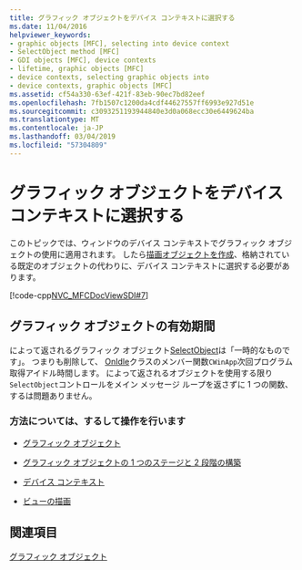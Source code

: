 ```yaml
---
title: グラフィック オブジェクトをデバイス コンテキストに選択する
ms.date: 11/04/2016
helpviewer_keywords:
- graphic objects [MFC], selecting into device context
- SelectObject method [MFC]
- GDI objects [MFC], device contexts
- lifetime, graphic objects [MFC]
- device contexts, selecting graphic objects into
- device contexts, graphic objects [MFC]
ms.assetid: cf54a330-63ef-421f-83eb-90ec7bd82eef
ms.openlocfilehash: 7fb1507c1200da4cdf44627557ff6993e927d51e
ms.sourcegitcommit: c3093251193944840e3d0a068ecc30e6449624ba
ms.translationtype: MT
ms.contentlocale: ja-JP
ms.lasthandoff: 03/04/2019
ms.locfileid: "57304809"
---
```

# <a name="selecting-a-graphic-object-into-a-device-context"></a>グラフィック オブジェクトをデバイス コンテキストに選択する

このトピックでは、ウィンドウのデバイス コンテキストでグラフィック オブジェクトの使用に適用されます。 したら[描画オブジェクトを作成](../mfc/one-stage-and-two-stage-construction-of-objects.md)、格納されている既定のオブジェクトの代わりに、デバイス コンテキストに選択する必要があります。

[!code-cpp[NVC_MFCDocViewSDI#7](../mfc/codesnippet/cpp/selecting-a-graphic-object-into-a-device-context_1.cpp)]

## <a name="lifetime-of-graphic-objects"></a>グラフィック オブジェクトの有効期間

によって返されるグラフィック オブジェクト[SelectObject](../mfc/reference/cdc-class.md#selectobject)は「一時的なものです」。 つまりも削除して、 [OnIdle](../mfc/reference/cwinapp-class.md#onidle)クラスのメンバー関数`CWinApp`次回プログラム取得アイドル時間します。 によって返されるオブジェクトを使用する限り`SelectObject`コントロールをメイン メッセージ ループを返さずに 1 つの関数、するは問題ありません。

### <a name="what-do-you-want-to-know-more-about"></a>方法については、するして操作を行います

- [グラフィック オブジェクト](../mfc/graphic-objects.md)

- [グラフィック オブジェクトの 1 つのステージと 2 段階の構築](../mfc/one-stage-and-two-stage-construction-of-objects.md)

- [デバイス コンテキスト](../mfc/device-contexts.md)

- [ビューの描画](../mfc/drawing-in-a-view.md)

## <a name="see-also"></a>関連項目

[グラフィック オブジェクト](../mfc/graphic-objects.md)
